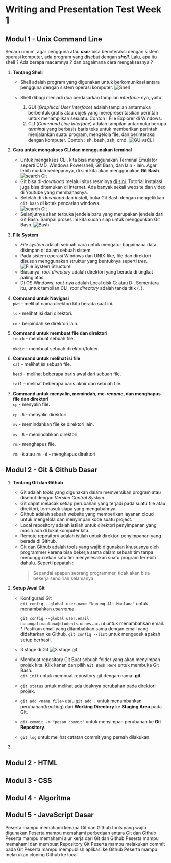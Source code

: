 # Writing and Presentation Test Week 1

<!-- --- -->

## Modul 1 - Unix Command Line

Secara umum, agar pengguna atau **_user_** bisa berinteraksi dengan sistem operasi komputer, ada program yang disebut dengan **_shell_**. Lalu, apa itu shell ? Ada berapa macamnya ? dan bagaimana cara mengaksesnya ?

1. **Tentang Shell**

   - Shell adalah program yang digunakan untuk berkomunikasi antara pengguna dengan sistem operasi komputer.
     ![Shell](images/shell.png)
   - Shell dibagi menjadi dua berdasarkan tampilan _interface_-nya, yaitu

     1. GUI (_Graphical User Interface_) adalah tampilan antarmuka berbentuk grafis atau objek yang merepresentasikan perintah untuk menampilkan sesuatu. Contoh : File Explorer di Windows.
     2. CLI (_Command Line Interface_) adalah tampilan antarmuka berupa _terminal_ yang berbasis baris teks untuk memberikan perintah menjalankan suatu program, mengelola file, dan berinteraksi dengan komputer. Contoh : sh, bash, zsh, cmd.
        ![GUIvsCLI](images/guiCli.png)

2. **Cara untuk mengakses CLI dan menggunakan terminal**
   - Untuk mengakses CLI, kita bisa menggunakan Terminal Emulator seperti CMD, Windows Powershell, Git Bash, dan lain - lain. Agar lebih mudah kedepannya, di sini kita akan menggunakan **Git Bash**.  
     ![search Git](images/gitBashLogo.jpg)
   - Git bisa di-_download_ melalui situs resminya [di sini](https://git-scm.com/downloads). Tutorial instalasi juga bisa ditemukan di internet. Ada banyak sekali website dan video di Youtube yang membahasnya.
   - Setelah di-_download_ dan _install_, buka Git Bash dengan mengetikkan `git bash` di kotak pencarian windows.  
     ![search Git](images/gitBash.png)
   - Selanjutnya akan terbuka jendela baru yang merupakan jendela dari Git Bash. Sampai proses ini kita sudah siap untuk menggunkan Git Bash.
     ![Bash](images/tampilanCLI.png)
3. **File System**
   - _File system_ adalah sebuah cara untuk mengatur bagaimana data disimpan di dalam sebuah sistem.
   - Pada sistem operasi Windows dan UNIX-like, file dan direktori disusun menggunakan struktur yang bentuknya seperti _tree_.
     ![File System Structure](images/fileSystemStruct.png)
   - Biasanya, _root directory_ adalah direktori yang berada di tingkat paling atas.
   - Di OS Windows, _root_-nya adalah Local disk C: atau D:\. Sementara itu, untuk tampilan CLI, _root directory_ adalah tanda titik (`.`).
4. **Command untuk Navigasi**  
   `pwd` - melihat nama direktori kita berada saat ini.

   `ls` - melihat isi dari direktori.

   `cd` - berpindah ke direktori lain.

5. **Command untuk membuat file dan direktori**  
   `touch` - membuat sebuah file.

   `mkdir` - membuat sebuah direktori/folder.

6. **Command untuk melihat isi file**  
   `cat` - melihat isi sebuah file.

   `head` - melihat beberapa baris awal dari sebuah file.

   `tail` - melihat beberapa baris akhir dari sebuah file.

7. **Command untuk menyalin, memindah, me-_rename_, dan menghapus file dan direktori**  
   `cp` - menyalin file.

   `cp -R` - menyalin direktori.

   `mv` - memindahkan file ke direktori lain.

   `mv -R` - memindahkan direktori.

   `rm` - menghapus file.

   `rm -R` atau `rm -d` - menghapus direktori

## Modul 2 - Git & Github Dasar

1. **Tentang Git dan Github**
   - Git adalah _tools_ yang digunakan dalam memversikan program atau disebut dengan _Version Control System_.
   - Git dapat melacak setiap perubahan yang terjadi pada suatu file atau direktori, termasuk siapa yang mengubahnya.
   - Github adalah sebuah website yang memberikan layanan cloud untuk mengelola dan menyimpan kode suatu project.
   - Local repository adalah istilah untuk direktori penyimpanan yang masih ada di lokal komputer kita.
   - Remote repository adalah istilah untuk direktori penyimpanan yang berada di Github.
   - Git dan Github adalah tools yang wajib digunakan khususnya oleh programmer karena bisa bekerja sama dalam sebuah tim tanpa menunggu rekan satu tim menyelesaikan suatu program terlebih dahulu. Seperti pepatah :
     > Sepandai apapun seorang programmer, tidak akan bisa bekerja sendirian selamanya
2. **Setup Awal Git**

   - Konfigurasi Git  
     `git config --global user.name "Nunung Ali Maulana"` untuk menambahkan _username_.

     `git config --global user.email nunungalimaulana@students.unnes.ac.id` untuk menambahkan email.  
     \* Pastikan email yang ditambahkan sama dengan email yang didaftarkan ke Github.
     `git config --list` untuk mengecek apakah setup berhasil.

   - 3 stage di Git
     ![3 stage git](images/stageGit.png)

   - Membuat repository Git
     Buat sebuah folder yang akan menyimpan projek kita. Klik kanan dan pilih `Git Bash Here` untuk membuka Git Bash.  
     `git init` untuk membuat repository git dengan nama **.git**.
   - `git status` untuk melihat ada tidaknya perubahan pada direktori projek.
   - `git add <nama file>` atau `git add .` untuk menambahkan perubahan(_tracking_) dari **Working Directory** ke **Staging Area** pada Git.
   - `git commit -m "pesan commit"` untuk menyimpan perubahan ke **Git Repository**.  
   - `git log` untuk melihat catatan commit yang pernah dilakukan. 

3.

## Modul 2 - HTML

## Modul 3 - CSS

## Modul 4 - Algoritma

## Modul 5 - JavaScript Dasar

Peserta mampu memahami kenapa Git dan Github tools yang wajib digunakan
Peserta mampu memahami perbedaan antara Git dan Github
Peserta mampu memahami alur kerja dari Git dan Github
Peserta mampu memahami dan membuat Repository Git
Peserta mampu melakukan commit pada Git
Peserta mampu mempublish aplikasi ke Github
Peserta mampu melakukan cloning Github ke local
